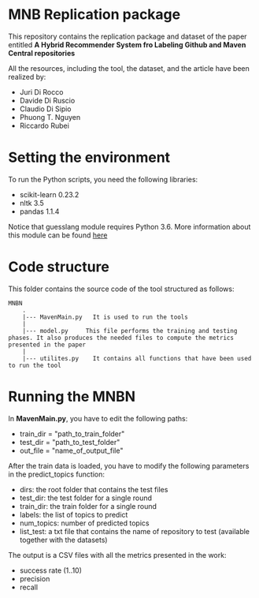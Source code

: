 # MNB Replication package


This repository contains the replication package and dataset of the paper entitled **A Hybrid Recommender System fro Labeling Github and Maven Central repositories** 

All the resources, including the tool, the dataset, and the article have been realized by:

- Juri Di Rocco
- Davide Di Ruscio
- Claudio Di Sipio 
- Phuong T. Nguyen
- Riccardo Rubei





# Setting the environment 

To run the Python scripts, you need the following libraries:

- scikit-learn 0.23.2
- nltk 3.5
- pandas 1.1.4


Notice that guesslang module requires Python 3.6. More information about this module can be found [here](https://pypi.org/project/guesslang/)


# Code structure 

This folder contains the source code of the tool structured as follows:
```
MNBN
    .
    |--- MavenMain.py   It is used to run the tools      
    |
    |--- model.py     This file performs the training and testing phases. It also produces the needed files to compute the metrics presented in the paper
    |
    |--- utilites.py   	It contains all functions that have been used to run the tool

```




# Running the MNBN

In **MavenMain.py**, you have to edit the following paths:

- train_dir = "path_to_train_folder"
- test_dir = "path_to_test_folder"
- out_file = "name_of_output_file"


After the train data is loaded, you have to modify the following parameters in the predict_topics function: 

- dirs: the root folder that contains the test files
- test_dir: the test folder for a single round
- train_dir: the train folder for a single round
- labels: the list of topics to predict
- num_topics: number of predicted topics
- list_test: a txt file that contains the name of repository to test (available together with the datasets)

The output is a CSV files with all the metrics presented in the work:
- success rate (1..10)
- precision
- recall









